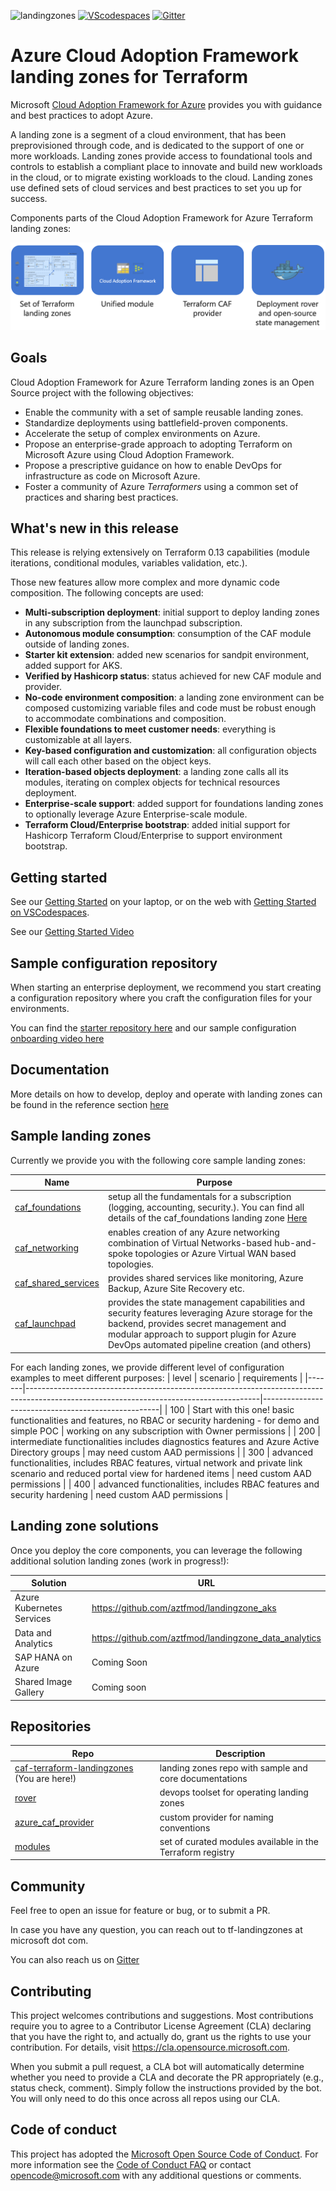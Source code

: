 ![landingzones](https://github.com/Azure/caf-terraform-landingzones/workflows/landingzones/badge.svg)
[![VScodespaces](https://img.shields.io/endpoint?url=https%3A%2F%2Faka.ms%2Fvso-badge)](https://online.visualstudio.com/environments/new?name=caf%20landing%20zones&repo=azure/caf-terraform-landingzones)
[![Gitter](https://badges.gitter.im/aztfmod/community.svg)](https://gitter.im/aztfmod/community?utm_source=badge&utm_medium=badge&utm_campaign=pr-badge)

# Azure Cloud Adoption Framework landing zones for Terraform

Microsoft [Cloud Adoption Framework for Azure](https://aka.ms/caf) provides you with guidance and best practices to adopt Azure.

A landing zone is a segment of a cloud environment, that has been preprovisioned through code, and is dedicated to the support of one or more workloads. Landing zones provide access to foundational tools and controls to establish a compliant place to innovate and build new workloads in the cloud, or to migrate existing workloads to the cloud. Landing zones use defined sets of cloud services and best practices to set you up for success.

Components parts of the Cloud Adoption Framework for Azure Terraform landing zones:

![caf_elements](./_pictures/caf_elements.png)

## Goals

Cloud Adoption Framework for Azure Terraform landing zones is an Open Source project with the following objectives:

* Enable the community with a set of sample reusable landing zones.
* Standardize deployments using battlefield-proven components.
* Accelerate the setup of complex environments on Azure.
* Propose an enterprise-grade approach to adopting Terraform on Microsoft Azure using Cloud Adoption Framework.
* Propose a prescriptive guidance on how to enable DevOps for infrastructure as code on Microsoft Azure.
* Foster a community of Azure *Terraformers* using a common set of practices and sharing best practices.

## What's new in this release

This release is relying extensively on Terraform 0.13 capabilities (module iterations, conditional modules, variables validation, etc.).

Those new features allow more complex and more dynamic code composition. The following concepts are used:

* **Multi-subscription deployment**: initial support to deploy landing zones in any subscription from the launchpad subscription.
* **Autonomous module consumption**: consumption of the CAF module outside of landing zones.
* **Starter kit extension**: added new scenarios for sandpit environment, added support for AKS.
* **Verified by Hashicorp status**:  status achieved for new CAF module and provider.
* **No-code environment composition**: a landing zone environment can be composed customizing variable files and code must be robust enough to accommodate combinations and composition.
* **Flexible foundations to meet customer needs**: everything is customizable at all layers.
* **Key-based configuration and customization**: all configuration objects will call each other based on the object keys.
* **Iteration-based objects deployment**: a landing zone calls all its modules, iterating on complex objects for technical resources deployment.
* **Enterprise-scale support**: added support for foundations landing zones to optionally leverage Azure Enterprise-scale module.
* **Terraform Cloud/Enterprise bootstrap**: added initial support for Hashicorp Terraform Cloud/Enterprise to support environment bootstrap.

## Getting started

See our [Getting Started](./documentation/getting_started/getting_started.md) on your laptop, or on the web with [Getting Started on VSCodespaces](./documentation/getting_started/getting_started_codespaces.md).

See our [Getting Started Video](https://www.youtube.com/watch?v=t1exCkWft60)

## Sample configuration repository

When starting an enterprise deployment, we recommend you start creating a configuration repository where you craft the configuration files for your environments.

You can find the [starter repository here](https://github.com/Azure/caf-terraform-landingzones-starter) and our sample configuration [onboarding video here](https://www.youtube.com/watch?v=M5BXm30IpdY)

## Documentation

More details on how to develop, deploy and operate with landing zones can be found in the reference section [here](./documentation/README.md)

## Sample landing zones

Currently we provide you with the following core sample landing zones:

| Name                                                      | Purpose                                                                                                                                                                                                                                |
|-----------------------------------------------------------|----------------------------------------------------------------------------------------------------------------------------------------------------------------------------------------------------------------------------------------|
| [caf_foundations](./landingzones/caf_foundations)         | setup all the fundamentals for a subscription (logging, accounting, security.). You can find all details of the caf_foundations landing zone [Here](./landingzones/caf_foundations/README.md)                                          |
| [caf_networking](./landingzones/caf_networking)           | enables creation of any Azure networking combination of Virtual Networks-based hub-and-spoke topologies or Azure Virtual WAN based topologies.                                                                                         |
| [caf_shared_services](./landingzones/caf_shared_services) | provides shared services like monitoring, Azure Backup, Azure Site Recovery etc.                                                                                                                                                       |
| [caf_launchpad](./landingzones/caf_launchpad)             | provides the state management capabilities and security features leveraging Azure storage for the backend, provides secret management and modular approach to support plugin for Azure DevOps automated pipeline creation (and others) |

For each landing zones, we provide different level of configuration examples to meet different purposes:
| level | scenario                                                                                                                               | requirements                                       |
|-------|----------------------------------------------------------------------------------------------------------------------------------------|----------------------------------------------------|
| 100   | Start with this one! basic functionalities and features, no RBAC or security hardening - for demo and simple POC                       | working on any subscription with Owner permissions |
| 200   | intermediate functionalities includes diagnostics features and Azure Active Directory groups                                           | may need custom AAD permissions                    |
| 300   | advanced functionalities, includes RBAC features, virtual network and private link scenario and reduced portal view for hardened items | need custom AAD permissions                        |
| 400   | advanced functionalities, includes RBAC features and security hardening                                                                | need custom AAD permissions                        |

## Landing zone solutions

Once you deploy the core components, you can leverage the following additional solution landing zones (work in progress!):

| Solution                  | URL                                                   |
|---------------------------|-------------------------------------------------------|
| Azure Kubernetes Services | https://github.com/aztfmod/landingzone_aks            |
| Data and Analytics        | https://github.com/aztfmod/landingzone_data_analytics |
| SAP HANA on Azure         | Coming Soon                                           |
| Shared Image Gallery      | Coming soon                                           |

## Repositories

| Repo                                                                                              | Description                                                |
|---------------------------------------------------------------------------------------------------|------------------------------------------------------------|
| [caf-terraform-landingzones](https://github.com/azure/caf-terraform-landingzones) (You are here!) | landing zones repo with sample and core documentations     |
| [rover](https://github.com/aztfmod/rover)                                                         | devops toolset for operating landing zones                 |
| [azure_caf_provider](https://github.com/aztfmod/terraform-provider-azurecaf)                      | custom provider for naming conventions                     |
| [modules](https://registry.terraform.io/modules/aztfmod)                                          | set of curated modules available in the Terraform registry |

## Community

Feel free to open an issue for feature or bug, or to submit a PR.

In case you have any question, you can reach out to tf-landingzones at microsoft dot com.

You can also reach us on [Gitter](https://gitter.im/aztfmod/community?utm_source=badge&utm_medium=badge&utm_campaign=pr-badge)

## Contributing

This project welcomes contributions and suggestions.  Most contributions require you to agree to a
Contributor License Agreement (CLA) declaring that you have the right to, and actually do, grant us
the rights to use your contribution. For details, visit https://cla.opensource.microsoft.com.

When you submit a pull request, a CLA bot will automatically determine whether you need to provide
a CLA and decorate the PR appropriately (e.g., status check, comment). Simply follow the instructions
provided by the bot. You will only need to do this once across all repos using our CLA.

## Code of conduct

This project has adopted the [Microsoft Open Source Code of Conduct](https://opensource.microsoft.com/codeofconduct/).
For more information see the [Code of Conduct FAQ](https://opensource.microsoft.com/codeofconduct/faq/) or
contact [opencode@microsoft.com](mailto:opencode@microsoft.com) with any additional questions or comments.
